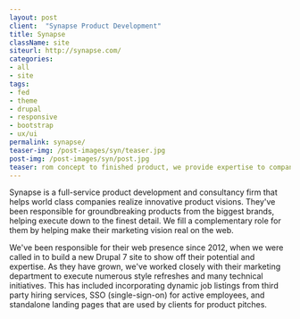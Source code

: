 ```yaml
---
layout: post
client:  "Synapse Product Development"
title: Synapse
className: site
siteurl: http://synapse.com/
categories: 
- all
- site
tags:
- fed
- theme
- drupal
- responsive
- bootstrap
- ux/ui
permalink: synapse/
teaser-img: /post-images/syn/teaser.jpg
post-img: /post-images/syn/post.jpg
teaser: rom concept to finished product, we provide expertise to companies that value a trusted partner. 
---
```

Synapse is a full-service product development and consultancy firm that helps world class companies realize innovative product visions. They've been responsible for groundbreaking products from the biggest brands, helping execute down to the finest detail. We fill a complementary role for them by helping make their marketing vision real on the web. 

We've been responsible for their web presence since 2012, when we were called in to build a new Drupal 7 site to show off their potential and expertise. As they have grown, we've worked closely with their marketing department to execute numerous style refreshes and many technical initiatives. This has included incorporating dynamic job listings from third party hiring services, SSO (single-sign-on) for active employees, and standalone landing pages that are used by clients for product pitches. 

 
